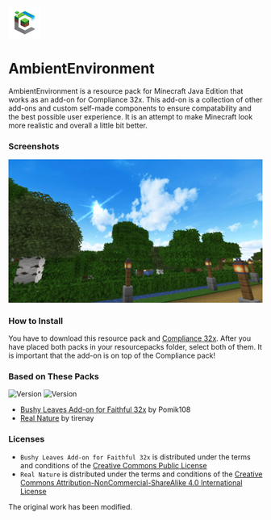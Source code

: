 ![Pack Icon](https://raw.githubusercontent.com/Compliance-Addons/AmbientEnvironment/main/pack.png)

# AmbientEnvironment
AmbientEnvironment is a resource pack for Minecraft Java Edition that works as an add-on for Compliance 32x.
This add-on is a collection of other add-ons and custom self-made components to ensure compatability and the best possible user experience.
It is an attempt to make Minecraft look more realistic and overall a little bit better.

### Screenshots
![Minecraft Screenshot](https://raw.githubusercontent.com/Compliance-Addons/AmbientEnvironment/main/preview.jpg)

### How to Install
You have to download this resource pack and [Compliance 32x](https://compliancepack.net/downloads).
After you have placed both packs in your resourcepacks folder, select both of them.
It is important that the add-on is on top of the Compliance pack!

### Based on These Packs
![Version](https://img.shields.io/badge/Bushy%20Leaves-v2.0-success?style=flat-square)
![Version](https://img.shields.io/badge/Real%20Nature-v2.3-success?style=flat-square)

- [Bushy Leaves Add-on for Faithful 32x](https://www.curseforge.com/minecraft/texture-packs/bushy-leaves-add-on-for-faithful-32x) by Pomik108
- [Real Nature](https://www.curseforge.com/minecraft/texture-packs/real-nature-resource-pack-128x-1-10-x-1-9-x-1-8-x) by tirenay

### Licenses
- `Bushy Leaves Add-on for Faithful 32x` is distributed under the terms and conditions of the [Creative Commons Public License](https://www.curseforge.com/project/358084/license)
- `Real Nature` is distributed under the terms and conditions of the [Creative Commons Attribution-NonCommercial-ShareAlike 4.0 International License](https://www.curseforge.com/project/240846/license)

The original work has been modified.
